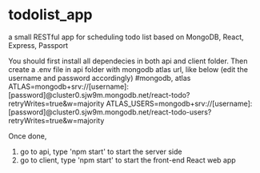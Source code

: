 # todolist_app
a small RESTful app for scheduling todo list based on MongoDB, React, Express, Passport

You should first install all dependecies in both api and client folder.
Then create a .env file in api folder with mongodb atlas url, like below (edit the username and password accordingly)
#mongodb, atlas
ATLAS=mongodb+srv://[username]:[password]@cluster0.sjw9m.mongodb.net/react-todo?retryWrites=true&w=majority
ATLAS_USERS=mongodb+srv://[username]:[password]@cluster0.sjw9m.mongodb.net/react-todo-users?retryWrites=true&w=majority

Once done,
1. go to api, type 'npm start' to start the server side
2. go to client, type 'npm start' to start the front-end React web app

